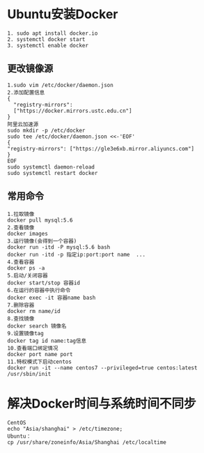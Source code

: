 # Ubuntu安装Docker

    1. sudo apt install docker.io
    2. systemctl docker start
    3. systemctl enable docker

## 更改镜像源

    1.sudo vim /etc/docker/daemon.json
    2.添加配置信息
    {
      "registry-mirrors":  
      ["https://docker.mirrors.ustc.edu.cn"]
    } 
    阿里云加速源
    sudo mkdir -p /etc/docker
    sudo tee /etc/docker/daemon.json <<-'EOF'
    {
    "registry-mirrors": ["https://gle3e6xb.mirror.aliyuncs.com"]
    }
    EOF
    sudo systemctl daemon-reload
    sudo systemctl restart docker
## 常用命令

    1.拉取镜像
    docker pull mysql:5.6
    2.查看镜像
    docker images
    3.运行镜像(会得到一个容器)
    docker run -itd -P mysql:5.6 bash
    docker run -itd -p 指定ip:port:port name  ...
    4.查看容器
    docker ps -a
    5.启动/关闭容器
    docker start/stop 容器id
    6.在运行的容器中执行命令
    docker exec -it 容器name bash
    7.删除容器
    docker rm name/id
    8.查找镜像
    docker search 镜像名
    9.设置镜像tag
    docker tag id name:tag信息
    10.查看端口绑定情况
    docker port name port
    11.特权模式下启动centos
    docker run -it --name centos7 --privileged=true centos:latest /usr/sbin/init

# 解决Docker时间与系统时间不同步

    CentOS
    echo "Asia/shanghai" > /etc/timezone;
    Ubuntu：
    cp /usr/share/zoneinfo/Asia/Shanghai /etc/localtime
    
